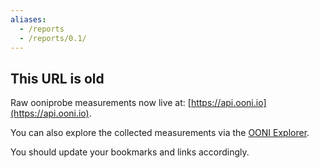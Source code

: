 ```yaml
---
aliases:
  - /reports
  - /reports/0.1/
---
```


## This URL is old

Raw ooniprobe measurements now live at:
[https://api.ooni.io](https://api.ooni.io).

You can also explore the collected measurements via the [OONI
Explorer](https://explorer.ooni.torproject.org/).

You should update your bookmarks and links accordingly.
